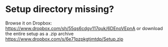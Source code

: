 # Setup directory missing?

Browse it on Dropbox:
https://www.dropbox.com/sh/55qs6cdgv117quk/6DEnoVEpnA
or download the entire setup as a .zip archive
https://www.dropbox.com/s/6e71pzpkgtjmtdp/Setup.zip
